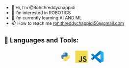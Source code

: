 - 👋 Hi, I’m @Rohithreddychappidi
- 👀 I’m interested in ROBOTICS
- 🌱 I’m currently learning AI AND ML
- 📫 How to reach me rohithreddychappidi56@gmail.com



## 🧰 Languages and Tools:
<p align="center">
<img src="https://raw.githubusercontent.com/github/explore/80688e429a7d4ef2fca1e82350fe8e3517d3494d/topics/python/python.png" alt="Python" height="40" style="vertical-align:top; margin:4px">
<img src="https://raw.githubusercontent.com/github/explore/80688e429a7d4ef2fca1e82350fe8e3517d3494d/topics/javascript/javascript.png" alt="Javascript" height="40" style="vertical-align:top; margin:4px">
<img src="https://raw.githubusercontent.com/github/explore/80688e429a7d4ef2fca1e82350fe8e3517d3494d/topics/visual-studio-code/visual-studio-code.png" alt="VS Code" height="40" style="vertical-align:top; margin:4px">
<!DOCTYPE html>
<html>
<head>
  <title>Python Logo</title>
  <style>
    .python-logo {
      width: 200px;
      height: 200px;
      background-image: url('https://www.python.org/static/community_logos/python-logo-master-v3-TM.png');
      background-size: cover;
    }
  </style>
</head>
<body>
  <div class="python-logo"></div>
</body>
</html>
</p>

<!---
Rohithreddychappidi/Rohithreddychappidi is a ✨ special ✨ repository because its `README.md` (this file) appears on your GitHub profile.
You can click the Preview link to take a look at your changes.
--->
